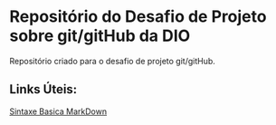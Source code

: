 # Repositório do Desafio de Projeto sobre git/gitHub da DIO
Repositório criado para o desafio de projeto git/gitHub.

## Links Úteis:
[Sintaxe Basica MarkDown](https://www.markdownguide.org/basic-syntax/)
